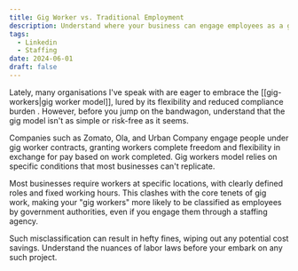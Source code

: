 ```yaml
---
title: Gig Worker vs. Traditional Employment
description: Understand where your business can engage employees as a gig worker to avoid penalties
tags:
  - Linkedin
  - Staffing
date: 2024-06-01
draft: false
---
```

Lately, many organisations I've speak with are eager to embrace the [[gig-workers|gig worker model]], lured by its flexibility and reduced compliance burden . However,  before you jump on the bandwagon, understand that the gig model isn't as simple or risk-free as it seems.

Companies such as  Zomato, Ola, and Urban Company engage people under gig worker contracts, granting workers complete freedom and flexibility in exchange for pay based on work completed. Gig workers model relies on specific conditions that most businesses can't replicate.

Most businesses require workers at specific locations, with clearly defined roles and fixed working hours. This clashes with the core tenets of gig work, making your "gig workers" more likely to be classified as employees by government authorities, even if you engage them through a staffing agency.

Such misclassification can result in hefty fines, wiping out any potential cost savings. Understand the nuances of labor laws before your embark on any such project. 
